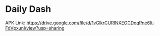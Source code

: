 # Daily Dash
APK Link: https://drive.google.com/file/d/1vGlkrCURINXEOCDoqPne6It-FdVpxunl/view?usp=sharing
